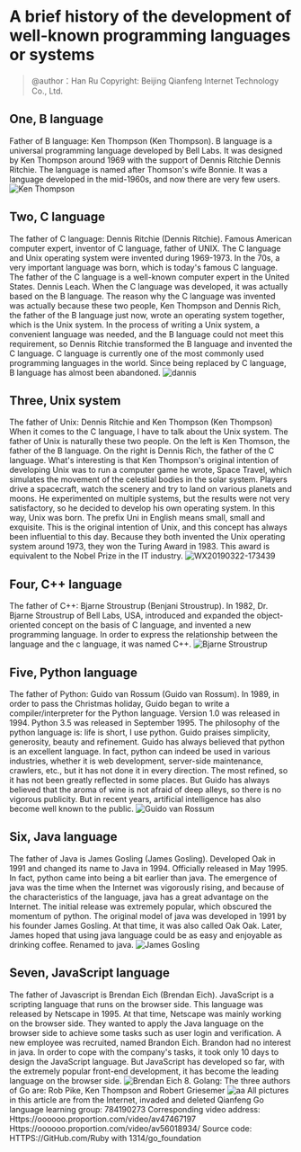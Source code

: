 # A brief history of the development of well-known programming languages ​​or systems
> @author：Han Ru
> Copyright: Beijing Qianfeng Internet Technology Co., Ltd.
## One, B language
Father of B language: Ken Thompson (Ken Thompson). B language is a universal programming language developed by Bell Labs. It was designed by Ken Thompson around 1969 with the support of Dennis Ritchie Dennis Ritchie. The language is named after Thomson's wife Bonnie. It was a language developed in the mid-1960s, and now there are very few users.
![Ken Thompson](img/KenThompson.jpg)
## Two, C language
The father of C language: Dennis Ritchie (Dennis Ritchie). Famous American computer expert, inventor of C language, father of UNIX. The C language and Unix operating system were invented during 1969-1973.
In the 70s, a very important language was born, which is today's famous C language. The father of the C language is a well-known computer expert in the United States. Dennis Leach.
When the C language was developed, it was actually based on the B language. The reason why the C language was invented was actually because these two people, Ken Thompson and Dennis Rich, the father of the B language just now, wrote an operating system together, which is the Unix system. In the process of writing a Unix system, a convenient language was needed, and the B language could not meet this requirement, so Dennis Ritchie transformed the B language and invented the C language. C language is currently one of the most commonly used programming languages ​​in the world. Since being replaced by C language, B language has almost been abandoned.
![dannis](img/dannis.jpg)
## Three, Unix system
The father of Unix: Dennis Ritchie and Ken Thompson (Ken Thompson)
When it comes to the C language, I have to talk about the Unix system. The father of Unix is ​​naturally these two people. On the left is Ken Thomson, the father of the B language. On the right is Dennis Rich, the father of the C language. What's interesting is that Ken Thompson's original intention of developing Unix was to run a computer game he wrote, Space Travel, which simulates the movement of the celestial bodies in the solar system. Players drive a spacecraft, watch the scenery and try to land on various planets and moons. He experimented on multiple systems, but the results were not very satisfactory, so he decided to develop his own operating system. In this way, Unix was born. The prefix Uni in English means small, small and exquisite. This is the original intention of Unix, and this concept has always been influential to this day.
Because they both invented the Unix operating system around 1973, they won the Turing Award in 1983. This award is equivalent to the Nobel Prize in the IT industry.
![WX20190322-173439](img/WX20190322-173439.png)
## Four, C++ language
The father of C++: Bjarne Stroustrup (Benjani Stroustrup). In 1982, Dr. Bjarne Stroustrup of Bell Labs, USA, introduced and expanded the object-oriented concept on the basis of C language, and invented a new programming language. In order to express the relationship between the language and the c language, it was named C++.
![Bjarne Stroustrup](img/BjarneStroustrup.jpg)
## Five, Python language
The father of Python: Guido van Rossum (Guido van Rossum). In 1989, in order to pass the Christmas holiday, Guido began to write a compiler/interpreter for the Python language. Version 1.0 was released in 1994. Python 3.5 was released in September 1995.
The philosophy of the python language is: life is short, I use python. Guido praises simplicity, generosity, beauty and refinement. Guido has always believed that python is an excellent language. In fact, python can indeed be used in various industries, whether it is web development, server-side maintenance, crawlers, etc., but it has not done it in every direction. The most refined, so it has not been greatly reflected in some places. But Guido has always believed that the aroma of wine is not afraid of deep alleys, so there is no vigorous publicity. But in recent years, artificial intelligence has also become well known to the public.
![Guido van Rossum](img/GuidovanRossum.png)
## Six, Java language
The father of Java is James Gosling (James Gosling). Developed Oak in 1991 and changed its name to Java in 1994. Officially released in May 1995.
In fact, python came into being a bit earlier than java. The emergence of java was the time when the Internet was vigorously rising, and because of the characteristics of the language, java has a great advantage on the Internet. The initial release was extremely popular, which obscured the momentum of python. The original model of java was developed in 1991 by his founder James Gosling. At that time, it was also called Oak Oak. Later, James hoped that using java language could be as easy and enjoyable as drinking coffee. Renamed to java.
![James Gosling](img/JamesGosling.jpg)
## Seven, JavaScript language
The father of Javascript is Brendan Eich (Brendan Eich). JavaScript is a scripting language that runs on the browser side. This language was released by Netscape in 1995. At that time, Netscape was mainly working on the browser side. They wanted to apply the Java language on the browser side to achieve some tasks such as user login and verification. A new employee was recruited, named Brandon Eich. Brandon had no interest in java. In order to cope with the company's tasks, it took only 10 days to design the JavaScript language. But JavaScript has developed so far, with the extremely popular front-end development, it has become the leading language on the browser side.
![Brendan Eich](img/BrendanEich.jpg)
8. Golang: The three authors of Go are: Rob Pike, Ken Thompson and Robert Griesemer
![aa](img/aa.jpg)
All pictures in this article are from the Internet, invaded and deleted
Qianfeng Go language learning group: 784190273
Corresponding video address:
Https://oooooo.proportion.com/video/av47467197
Https://oooooo.proportion.com/video/av56018934/
Source code:
HTTPS://GitHub.com/Ruby with 1314/go_foundation
